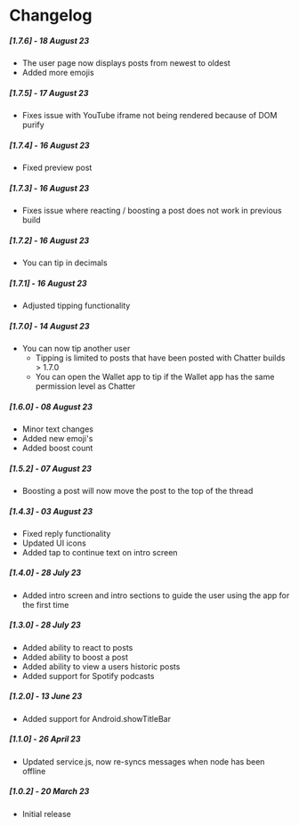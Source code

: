 # Changelog

##### [1.7.6] - 18 August 23

- The user page now displays posts from newest to oldest
- Added more emojis

##### [1.7.5] - 17 August 23

- Fixes issue with YouTube iframe not being rendered because of DOM purify

##### [1.7.4] - 16 August 23

- Fixed preview post

##### [1.7.3] - 16 August 23

- Fixes issue where reacting / boosting a post does not work in previous build

##### [1.7.2] - 16 August 23

- You can tip in decimals

##### [1.7.1] - 16 August 23

- Adjusted tipping functionality

##### [1.7.0] - 14 August 23

- You can now tip another user
  - Tipping is limited to posts that have been posted with Chatter builds > 1.7.0
  - You can open the Wallet app to tip if the Wallet app has the same permission level as Chatter

##### [1.6.0] - 08 August 23

- Minor text changes
- Added new emoji's
- Added boost count

##### [1.5.2] - 07 August 23

- Boosting a post will now move the post to the top of the thread

##### [1.4.3] - 03 August 23

- Fixed reply functionality
- Updated UI icons
- Added tap to continue text on intro screen

##### [1.4.0] - 28 July 23

- Added intro screen and intro sections to guide the user using the app for the first time

##### [1.3.0] - 28 July 23

- Added ability to react to posts
- Added ability to boost a post
- Added ability to view a users historic posts
- Added support for Spotify podcasts

##### [1.2.0] - 13 June 23

- Added support for Android.showTitleBar

##### [1.1.0] - 26 April 23

- Updated service.js, now re-syncs messages when node has been offline

##### [1.0.2] - 20 March 23

- Initial release
